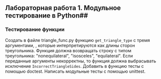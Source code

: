 ## Лабораторная работа 1. Модульное тестирование в Python##

### Тестирование функции
Создать в файле triangle_func.py функцию `get_triangle_type` с тремя аргументами, , которые интерпретируются как длины сторон треугольника. Функция должна возвращать строку с типом треугольника: "nonequilateral", "isosceles", "equilateral". Если переданные аргументы некорректны, то функция должна выбрасывать исключение `IncorrectTriangleSides`.
Добавить в функцию тесты с помощью doctest.
Написать модульные тесты с помощью unittest.
